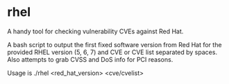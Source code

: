 # rhel
A handy tool for checking vulnerability CVEs against Red Hat.

A bash script to output the first fixed software version from Red Hat
for the provided RHEL version (5, 6, 7) and CVE or CVE list separated by spaces.
Also attempts to grab CVSS and DoS info for PCI reasons.

Usage is ./rhel <red_hat_version> <cve/cvelist>
